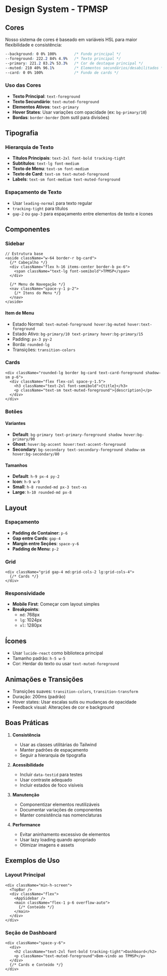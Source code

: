 # Design System - TPMSP

## Cores

Nosso sistema de cores é baseado em variáveis HSL para maior flexibilidade e consistência:

```css
--background: 0 0% 100%        /* Fundo principal */
--foreground: 222.2 84% 4.9%   /* Texto principal */
--primary: 221.2 83.2% 53.3%   /* Cor de destaque principal */
--muted: 210 40% 96.1%         /* Elementos secundários/desabilitados */
--card: 0 0% 100%              /* Fundo de cards */
```

### Uso das Cores

- **Texto Principal**: `text-foreground`
- **Texto Secundário**: `text-muted-foreground`
- **Elementos Ativos**: `text-primary`
- **Hover States**: Usar variações com opacidade (ex: `bg-primary/10`)
- **Bordas**: `border-border` (tom sutil para divisões)

## Tipografia

### Hierarquia de Texto

- **Títulos Principais**: `text-2xl font-bold tracking-tight`
- **Subtítulos**: `text-lg font-medium`
- **Texto de Menu**: `text-sm font-medium`
- **Texto de Card**: `text-sm text-muted-foreground`
- **Labels**: `text-sm font-medium text-muted-foreground`

### Espaçamento de Texto

- Usar `leading-normal` para texto regular
- `tracking-tight` para títulos
- `gap-2` ou `gap-3` para espaçamento entre elementos de texto e ícones

## Componentes

### Sidebar

```tsx
// Estrutura base
<aside className="w-64 border-r bg-card">
  {/* Cabeçalho */}
  <div className="flex h-16 items-center border-b px-6">
    <span className="text-lg font-semibold">TPMSP</span>
  </div>
  
  {/* Menu de Navegação */}
  <nav className="space-y-1 p-2">
    {/* Itens do Menu */}
  </nav>
</aside>
```

#### Item de Menu
- Estado Normal: `text-muted-foreground hover:bg-muted hover:text-foreground`
- Estado Ativo: `bg-primary/10 text-primary hover:bg-primary/15`
- Padding: `px-3 py-2`
- Borda: `rounded-lg`
- Transições: `transition-colors`

### Cards

```tsx
<div className="rounded-lg border bg-card text-card-foreground shadow-sm p-6">
  <div className="flex flex-col space-y-1.5">
    <h3 className="text-2xl font-semibold">{title}</h3>
    <p className="text-sm text-muted-foreground">{description}</p>
  </div>
</div>
```

### Botões

#### Variantes
- **Default**: `bg-primary text-primary-foreground shadow hover:bg-primary/90`
- **Ghost**: `hover:bg-accent hover:text-accent-foreground`
- **Secondary**: `bg-secondary text-secondary-foreground shadow-sm hover:bg-secondary/80`

#### Tamanhos
- **Default**: `h-9 px-4 py-2`
- **Icon**: `h-9 w-9`
- **Small**: `h-8 rounded-md px-3 text-xs`
- **Large**: `h-10 rounded-md px-8`

## Layout

### Espaçamento

- **Padding de Container**: `p-6`
- **Gap entre Cards**: `gap-4`
- **Margin entre Seções**: `space-y-6`
- **Padding de Menu**: `p-2`

### Grid

```tsx
<div className="grid gap-4 md:grid-cols-2 lg:grid-cols-4">
  {/* Cards */}
</div>
```

### Responsividade

- **Mobile First**: Começar com layout simples
- **Breakpoints**:
  - `md`: 768px
  - `lg`: 1024px
  - `xl`: 1280px

## Ícones

- Usar `lucide-react` como biblioteca principal
- Tamanho padrão: `h-5 w-5`
- Cor: Herdar do texto ou usar `text-muted-foreground`

## Animações e Transições

- Transições suaves: `transition-colors`, `transition-transform`
- Duração: 200ms (padrão)
- Hover states: Usar escalas sutis ou mudanças de opacidade
- Feedback visual: Alterações de cor e background

## Boas Práticas

1. **Consistência**
   - Usar as classes utilitárias do Tailwind
   - Manter padrões de espaçamento
   - Seguir a hierarquia de tipografia

2. **Acessibilidade**
   - Incluir `data-testid` para testes
   - Usar contraste adequado
   - Incluir estados de foco visíveis

3. **Manutenção**
   - Componentizar elementos reutilizáveis
   - Documentar variações de componentes
   - Manter consistência nas nomenclaturas

4. **Performance**
   - Evitar aninhamento excessivo de elementos
   - Usar lazy loading quando apropriado
   - Otimizar imagens e assets

## Exemplos de Uso

### Layout Principal
```tsx
<div className="min-h-screen">
  <TopBar />
  <div className="flex">
    <AppSidebar />
    <main className="flex-1 p-6 overflow-auto">
      {/* Conteúdo */}
    </main>
  </div>
</div>
```

### Seção de Dashboard
```tsx
<div className="space-y-6">
  <div>
    <h2 className="text-2xl font-bold tracking-tight">Dashboard</h2>
    <p className="text-muted-foreground">Bem-vindo ao TPMSP</p>
  </div>
  {/* Cards e Conteúdo */}
</div>
``` 